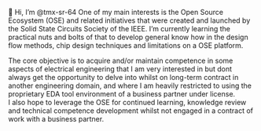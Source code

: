 👋 Hi, I’m @tmx-sr-64
   One of my main interests is the Open Source Ecosystem (OSE) and related initiatives that were created and launched by the Solid State Circuits Society of the IEEE. 
   I’m currently learning the practical nuts and bolts of that to develop general know how in the design flow methods, chip design techniques and limitations on a OSE platform. 
   
   The core objective is to acquire and/or maintain competence in some aspects of electrical engineering that I am very interested in but dont always get the opportunity to delve into 
   whilst on long-term contract in another engineering domain, and where I am heavily restricted to using the proprietary EDA tool environment of a business partner under license.  
   I also hope to leverage the OSE for continued learning, knowledge review and technical competence development whilst not engaged in a contract of work with a business partner.
   
<!---
tmx-sr-64/tmx-sr-64 is a ✨ special ✨ repository because its `README.md` (this file) appears on your GitHub profile.
You can click the Preview link to take a look at your changes.
--->
